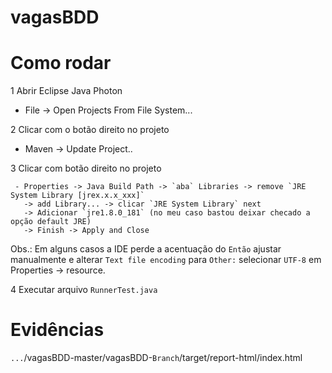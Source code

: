 # vagasBDD

# Como rodar

1 Abrir Eclipse Java Photon
 - File -> Open Projects From File System...
 
2 Clicar com o botão direito no projeto
 - Maven -> Update Project..
 
3 Clicar com botão direito no projeto
```
 - Properties -> Java Build Path -> `aba` Libraries -> remove `JRE System Library [jrex.x.x_xxx]` 
   -> add Library... -> clicar `JRE System Library` next 
   -> Adicionar `jre1.8.0_181` (no meu caso bastou deixar checado a opção default JRE) 
   -> Finish -> Apply and Close
```

Obs.: Em alguns casos a IDE perde a acentuação do `Então` ajustar manualmente e alterar `Text file encoding` para `Other:` selecionar `UTF-8` em Properties -> resource.  

4 Executar arquivo `RunnerTest.java`

# Evidências
`...`/vagasBDD-master/vagasBDD-`Branch`/target/report-html/index.html
 
